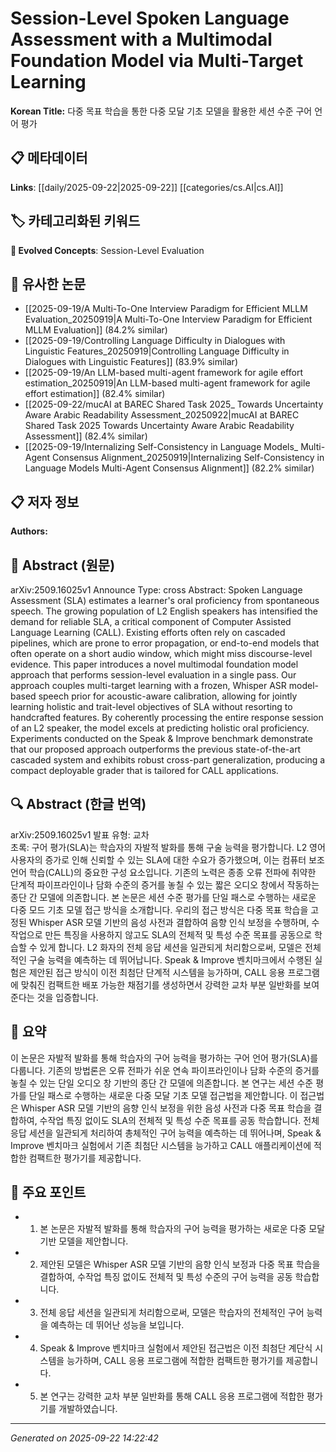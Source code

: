 # Session-Level Spoken Language Assessment with a Multimodal Foundation Model via Multi-Target Learning

**Korean Title:** 다중 목표 학습을 통한 다중 모달 기초 모델을 활용한 세션 수준 구어 언어 평가

## 📋 메타데이터

**Links**: [[daily/2025-09-22|2025-09-22]] [[categories/cs.AI|cs.AI]]

## 🏷️ 카테고리화된 키워드
**🚀 Evolved Concepts**: Session-Level Evaluation

## 🔗 유사한 논문
- [[2025-09-19/A Multi-To-One Interview Paradigm for Efficient MLLM Evaluation_20250919|A Multi-To-One Interview Paradigm for Efficient MLLM Evaluation]] (84.2% similar)
- [[2025-09-19/Controlling Language Difficulty in Dialogues with Linguistic Features_20250919|Controlling Language Difficulty in Dialogues with Linguistic Features]] (83.9% similar)
- [[2025-09-19/An LLM-based multi-agent framework for agile effort estimation_20250919|An LLM-based multi-agent framework for agile effort estimation]] (82.4% similar)
- [[2025-09-22/mucAI at BAREC Shared Task 2025_ Towards Uncertainty Aware Arabic Readability Assessment_20250922|mucAI at BAREC Shared Task 2025 Towards Uncertainty Aware Arabic Readability Assessment]] (82.4% similar)
- [[2025-09-19/Internalizing Self-Consistency in Language Models_ Multi-Agent Consensus Alignment_20250919|Internalizing Self-Consistency in Language Models Multi-Agent Consensus Alignment]] (82.2% similar)

## 📋 저자 정보

**Authors:** 

## 📄 Abstract (원문)

arXiv:2509.16025v1 Announce Type: cross 
Abstract: Spoken Language Assessment (SLA) estimates a learner's oral proficiency from spontaneous speech. The growing population of L2 English speakers has intensified the demand for reliable SLA, a critical component of Computer Assisted Language Learning (CALL). Existing efforts often rely on cascaded pipelines, which are prone to error propagation, or end-to-end models that often operate on a short audio window, which might miss discourse-level evidence. This paper introduces a novel multimodal foundation model approach that performs session-level evaluation in a single pass. Our approach couples multi-target learning with a frozen, Whisper ASR model-based speech prior for acoustic-aware calibration, allowing for jointly learning holistic and trait-level objectives of SLA without resorting to handcrafted features. By coherently processing the entire response session of an L2 speaker, the model excels at predicting holistic oral proficiency. Experiments conducted on the Speak & Improve benchmark demonstrate that our proposed approach outperforms the previous state-of-the-art cascaded system and exhibits robust cross-part generalization, producing a compact deployable grader that is tailored for CALL applications.

## 🔍 Abstract (한글 번역)

arXiv:2509.16025v1 발표 유형: 교차  
초록: 구어 평가(SLA)는 학습자의 자발적 발화를 통해 구술 능력을 평가합니다. L2 영어 사용자의 증가로 인해 신뢰할 수 있는 SLA에 대한 수요가 증가했으며, 이는 컴퓨터 보조 언어 학습(CALL)의 중요한 구성 요소입니다. 기존의 노력은 종종 오류 전파에 취약한 단계적 파이프라인이나 담화 수준의 증거를 놓칠 수 있는 짧은 오디오 창에서 작동하는 종단 간 모델에 의존합니다. 본 논문은 세션 수준 평가를 단일 패스로 수행하는 새로운 다중 모드 기초 모델 접근 방식을 소개합니다. 우리의 접근 방식은 다중 목표 학습을 고정된 Whisper ASR 모델 기반의 음성 사전과 결합하여 음향 인식 보정을 수행하며, 수작업으로 만든 특징을 사용하지 않고도 SLA의 전체적 및 특성 수준 목표를 공동으로 학습할 수 있게 합니다. L2 화자의 전체 응답 세션을 일관되게 처리함으로써, 모델은 전체적인 구술 능력을 예측하는 데 뛰어납니다. Speak & Improve 벤치마크에서 수행된 실험은 제안된 접근 방식이 이전 최첨단 단계적 시스템을 능가하며, CALL 응용 프로그램에 맞춰진 컴팩트한 배포 가능한 채점기를 생성하면서 강력한 교차 부분 일반화를 보여준다는 것을 입증합니다.

## 📝 요약

이 논문은 자발적 발화를 통해 학습자의 구어 능력을 평가하는 구어 언어 평가(SLA)를 다룹니다. 기존의 방법론은 오류 전파가 쉬운 연속 파이프라인이나 담화 수준의 증거를 놓칠 수 있는 단일 오디오 창 기반의 종단 간 모델에 의존합니다. 본 연구는 세션 수준 평가를 단일 패스로 수행하는 새로운 다중 모달 기초 모델 접근법을 제안합니다. 이 접근법은 Whisper ASR 모델 기반의 음향 인식 보정을 위한 음성 사전과 다중 목표 학습을 결합하여, 수작업 특징 없이도 SLA의 전체적 및 특성 수준 목표를 공동 학습합니다. 전체 응답 세션을 일관되게 처리하여 총체적인 구어 능력을 예측하는 데 뛰어나며, Speak & Improve 벤치마크 실험에서 기존 최첨단 시스템을 능가하고 CALL 애플리케이션에 적합한 컴팩트한 평가기를 제공합니다.

## 🎯 주요 포인트

- 1. 본 논문은 자발적 발화를 통해 학습자의 구어 능력을 평가하는 새로운 다중 모달 기반 모델을 제안합니다.

- 2. 제안된 모델은 Whisper ASR 모델 기반의 음향 인식 보정과 다중 목표 학습을 결합하여, 수작업 특징 없이도 전체적 및 특성 수준의 구어 능력을 공동 학습합니다.

- 3. 전체 응답 세션을 일관되게 처리함으로써, 모델은 학습자의 전체적인 구어 능력을 예측하는 데 뛰어난 성능을 보입니다.

- 4. Speak & Improve 벤치마크 실험에서 제안된 접근법은 이전 최첨단 계단식 시스템을 능가하며, CALL 응용 프로그램에 적합한 컴팩트한 평가기를 제공합니다.

- 5. 본 연구는 강력한 교차 부분 일반화를 통해 CALL 응용 프로그램에 적합한 평가기를 개발하였습니다.

---

*Generated on 2025-09-22 14:22:42*